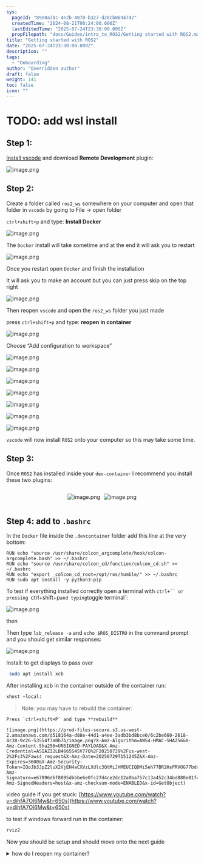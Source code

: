 ```yaml
---
sys:
  pageId: "89e0a78c-4e2b-4070-b327-d28cb0694742"
  createdTime: "2024-08-21T00:24:00.000Z"
  lastEditedTime: "2025-07-24T23:30:00.000Z"
  propFilepath: "docs/Guides/intro_to_ROS2/Getting started with ROS2.md"
title: "Getting started with ROS2"
date: "2025-07-24T23:30:00.000Z"
description: ""
tags:
  - "Onboarding"
author: "Overridden author"
draft: false
weight: 141
toc: false
icon: ""
---
```


# TODO: add wsl install

## Step 1:

[Install vscode](https://code.visualstudio.com/download) and download **Remote Development** plugin:

![image.png](https://prod-files-secure.s3.us-west-2.amazonaws.com/d518164a-d88e-44d1-a4ee-3adb3bd8bce0/efb52993-1881-4a40-b95e-6f020334f022/image.png?X-Amz-Algorithm=AWS4-HMAC-SHA256&X-Amz-Content-Sha256=UNSIGNED-PAYLOAD&X-Amz-Credential=ASIAZI2LB4665U7CTTUY%2F20250729%2Fus-west-2%2Fs3%2Faws4_request&X-Amz-Date=20250729T151240Z&X-Amz-Expires=3600&X-Amz-Security-Token=IQoJb3JpZ2luX2VjEH4aCXVzLXdlc3QtMiJHMEUCIFfRnZMYDeUfJjr%2F9I5GktvHZBczuSY60%2BR85g5Iwn72AiEA9LURheL0GscbV%2FqsL6N9Rat70CrjqtXr02wcuSsyrrgqiAQIp%2F%2F%2F%2F%2F%2F%2F%2F%2F%2F%2FARAAGgw2Mzc0MjMxODM4MDUiDCmiE5UJ8Sv9H6xwICrcAx9X8Wf5HxEglOtoEERn8v%2FkNizBphKBXT6Ysm8NXWDRrwJnJGxQxbm6zJZBniJ3EY1vj8sK2eJqU8m8jTjTkUAwzctIhTXYuHDbU73T2gRMCnanAURCpvOLFOO5sqHJlEWmI9If1PNHsPV7or1xeNdpWnMl%2FBb%2FoxVJPuKpnxoR5KmgInnzxjhXNhnJCFCOyAWkULA0xacD0L69aGuvFT2NtZ9IxcTmWcjnKvBeBqhTlNEl0Wvu2vsewNGT7l3CRJ3CdsqpMTbkNzSNINsU7w5LgWvkeEdET6tsLW6Z0GvMIYNxTsTu1j%2F5koRwVVVf1GVj9ICH%2FSRQO6RtlEGfTDpoaku0Ar24Qe6dxBzmyIjb3YYkCNIIqfstfjq5LvsL1c7biszHt9xVJXhJrL6IV4rfZj7Blk0kZJtJM1dquRROFZERZ0bT1n5kfnngE7d7RkhnPfH1%2FFhesQU3qRqC8nMvLfpMFxo3%2B%2F4fisl7JVnwzxSgRnbZI3A2cp6Ihx4Au5uYhpHHmGJpOW4%2Fp90RIDf3twGmuiy%2FSdKHAUUazpCHdDK4Ra%2BuBCijfsFe49G9Y1gzRuAf0n16Abi6FCyBRsgGJenxjVinKr54ERjXtDXX1GxDBomBug9b%2BnWBMN2Yo8QGOqUB%2F6PngO0TPeKzhjmNCFrINxlYdqS%2FEJSVO1eSiOXFgtcla8PpuQwAo3WRDAkbJS62QWJ6Gv%2FMqSEQ9czCLTq1MVLs53E0cAn%2Fw7T7%2BEFx%2F8IYAsdRzYK5WOpBOnMCnNR1uuZykcvaYRT5pyliB9LZC1Np4BvVB5s8i9uSrkk6Jrk8DTgeiOdJfzSmioUEw58%2F7bpXrnDpRATP%2BWbhP1DfLgG8cDyt&X-Amz-Signature=8e35b0350639c8b47015eeb49f73acd6216d820b841024516c0d172d38e07509&X-Amz-SignedHeaders=host&x-amz-checksum-mode=ENABLED&x-id=GetObject)

## Step 2:

Create a folder called `ros2_ws` somewhere on your computer and open that folder in `vscode` by going to File → open folder 

`ctrl+shift+p` and type: **Install Docker**

![image.png](https://prod-files-secure.s3.us-west-2.amazonaws.com/d518164a-d88e-44d1-a4ee-3adb3bd8bce0/2269dc0e-1cd5-47ff-bceb-c04ad9b2eab0/image.png?X-Amz-Algorithm=AWS4-HMAC-SHA256&X-Amz-Content-Sha256=UNSIGNED-PAYLOAD&X-Amz-Credential=ASIAZI2LB4665U7CTTUY%2F20250729%2Fus-west-2%2Fs3%2Faws4_request&X-Amz-Date=20250729T151240Z&X-Amz-Expires=3600&X-Amz-Security-Token=IQoJb3JpZ2luX2VjEH4aCXVzLXdlc3QtMiJHMEUCIFfRnZMYDeUfJjr%2F9I5GktvHZBczuSY60%2BR85g5Iwn72AiEA9LURheL0GscbV%2FqsL6N9Rat70CrjqtXr02wcuSsyrrgqiAQIp%2F%2F%2F%2F%2F%2F%2F%2F%2F%2F%2FARAAGgw2Mzc0MjMxODM4MDUiDCmiE5UJ8Sv9H6xwICrcAx9X8Wf5HxEglOtoEERn8v%2FkNizBphKBXT6Ysm8NXWDRrwJnJGxQxbm6zJZBniJ3EY1vj8sK2eJqU8m8jTjTkUAwzctIhTXYuHDbU73T2gRMCnanAURCpvOLFOO5sqHJlEWmI9If1PNHsPV7or1xeNdpWnMl%2FBb%2FoxVJPuKpnxoR5KmgInnzxjhXNhnJCFCOyAWkULA0xacD0L69aGuvFT2NtZ9IxcTmWcjnKvBeBqhTlNEl0Wvu2vsewNGT7l3CRJ3CdsqpMTbkNzSNINsU7w5LgWvkeEdET6tsLW6Z0GvMIYNxTsTu1j%2F5koRwVVVf1GVj9ICH%2FSRQO6RtlEGfTDpoaku0Ar24Qe6dxBzmyIjb3YYkCNIIqfstfjq5LvsL1c7biszHt9xVJXhJrL6IV4rfZj7Blk0kZJtJM1dquRROFZERZ0bT1n5kfnngE7d7RkhnPfH1%2FFhesQU3qRqC8nMvLfpMFxo3%2B%2F4fisl7JVnwzxSgRnbZI3A2cp6Ihx4Au5uYhpHHmGJpOW4%2Fp90RIDf3twGmuiy%2FSdKHAUUazpCHdDK4Ra%2BuBCijfsFe49G9Y1gzRuAf0n16Abi6FCyBRsgGJenxjVinKr54ERjXtDXX1GxDBomBug9b%2BnWBMN2Yo8QGOqUB%2F6PngO0TPeKzhjmNCFrINxlYdqS%2FEJSVO1eSiOXFgtcla8PpuQwAo3WRDAkbJS62QWJ6Gv%2FMqSEQ9czCLTq1MVLs53E0cAn%2Fw7T7%2BEFx%2F8IYAsdRzYK5WOpBOnMCnNR1uuZykcvaYRT5pyliB9LZC1Np4BvVB5s8i9uSrkk6Jrk8DTgeiOdJfzSmioUEw58%2F7bpXrnDpRATP%2BWbhP1DfLgG8cDyt&X-Amz-Signature=0d511e12193dd1a1fd5092fb1221e15a5292d1208b5005c65879535c200ee2fd&X-Amz-SignedHeaders=host&x-amz-checksum-mode=ENABLED&x-id=GetObject)

The `Docker` install will take sometime and at the end it will ask you to restart

![image.png](https://prod-files-secure.s3.us-west-2.amazonaws.com/d518164a-d88e-44d1-a4ee-3adb3bd8bce0/ed233f78-be33-4b1f-b89c-9c346c0e961e/image.png?X-Amz-Algorithm=AWS4-HMAC-SHA256&X-Amz-Content-Sha256=UNSIGNED-PAYLOAD&X-Amz-Credential=ASIAZI2LB4665U7CTTUY%2F20250729%2Fus-west-2%2Fs3%2Faws4_request&X-Amz-Date=20250729T151240Z&X-Amz-Expires=3600&X-Amz-Security-Token=IQoJb3JpZ2luX2VjEH4aCXVzLXdlc3QtMiJHMEUCIFfRnZMYDeUfJjr%2F9I5GktvHZBczuSY60%2BR85g5Iwn72AiEA9LURheL0GscbV%2FqsL6N9Rat70CrjqtXr02wcuSsyrrgqiAQIp%2F%2F%2F%2F%2F%2F%2F%2F%2F%2F%2FARAAGgw2Mzc0MjMxODM4MDUiDCmiE5UJ8Sv9H6xwICrcAx9X8Wf5HxEglOtoEERn8v%2FkNizBphKBXT6Ysm8NXWDRrwJnJGxQxbm6zJZBniJ3EY1vj8sK2eJqU8m8jTjTkUAwzctIhTXYuHDbU73T2gRMCnanAURCpvOLFOO5sqHJlEWmI9If1PNHsPV7or1xeNdpWnMl%2FBb%2FoxVJPuKpnxoR5KmgInnzxjhXNhnJCFCOyAWkULA0xacD0L69aGuvFT2NtZ9IxcTmWcjnKvBeBqhTlNEl0Wvu2vsewNGT7l3CRJ3CdsqpMTbkNzSNINsU7w5LgWvkeEdET6tsLW6Z0GvMIYNxTsTu1j%2F5koRwVVVf1GVj9ICH%2FSRQO6RtlEGfTDpoaku0Ar24Qe6dxBzmyIjb3YYkCNIIqfstfjq5LvsL1c7biszHt9xVJXhJrL6IV4rfZj7Blk0kZJtJM1dquRROFZERZ0bT1n5kfnngE7d7RkhnPfH1%2FFhesQU3qRqC8nMvLfpMFxo3%2B%2F4fisl7JVnwzxSgRnbZI3A2cp6Ihx4Au5uYhpHHmGJpOW4%2Fp90RIDf3twGmuiy%2FSdKHAUUazpCHdDK4Ra%2BuBCijfsFe49G9Y1gzRuAf0n16Abi6FCyBRsgGJenxjVinKr54ERjXtDXX1GxDBomBug9b%2BnWBMN2Yo8QGOqUB%2F6PngO0TPeKzhjmNCFrINxlYdqS%2FEJSVO1eSiOXFgtcla8PpuQwAo3WRDAkbJS62QWJ6Gv%2FMqSEQ9czCLTq1MVLs53E0cAn%2Fw7T7%2BEFx%2F8IYAsdRzYK5WOpBOnMCnNR1uuZykcvaYRT5pyliB9LZC1Np4BvVB5s8i9uSrkk6Jrk8DTgeiOdJfzSmioUEw58%2F7bpXrnDpRATP%2BWbhP1DfLgG8cDyt&X-Amz-Signature=ae6ca0221acd2eb0fdda281e661f7279a155c481db37510900203bfd159cc18c&X-Amz-SignedHeaders=host&x-amz-checksum-mode=ENABLED&x-id=GetObject)

Once you restart open `Docker` and finish the installation

It will ask you to make an account but you can just press skip on the top right

![image.png](https://prod-files-secure.s3.us-west-2.amazonaws.com/d518164a-d88e-44d1-a4ee-3adb3bd8bce0/21010ad9-1659-4fd9-9f59-9932a09b2a3d/image.png?X-Amz-Algorithm=AWS4-HMAC-SHA256&X-Amz-Content-Sha256=UNSIGNED-PAYLOAD&X-Amz-Credential=ASIAZI2LB4665U7CTTUY%2F20250729%2Fus-west-2%2Fs3%2Faws4_request&X-Amz-Date=20250729T151240Z&X-Amz-Expires=3600&X-Amz-Security-Token=IQoJb3JpZ2luX2VjEH4aCXVzLXdlc3QtMiJHMEUCIFfRnZMYDeUfJjr%2F9I5GktvHZBczuSY60%2BR85g5Iwn72AiEA9LURheL0GscbV%2FqsL6N9Rat70CrjqtXr02wcuSsyrrgqiAQIp%2F%2F%2F%2F%2F%2F%2F%2F%2F%2F%2FARAAGgw2Mzc0MjMxODM4MDUiDCmiE5UJ8Sv9H6xwICrcAx9X8Wf5HxEglOtoEERn8v%2FkNizBphKBXT6Ysm8NXWDRrwJnJGxQxbm6zJZBniJ3EY1vj8sK2eJqU8m8jTjTkUAwzctIhTXYuHDbU73T2gRMCnanAURCpvOLFOO5sqHJlEWmI9If1PNHsPV7or1xeNdpWnMl%2FBb%2FoxVJPuKpnxoR5KmgInnzxjhXNhnJCFCOyAWkULA0xacD0L69aGuvFT2NtZ9IxcTmWcjnKvBeBqhTlNEl0Wvu2vsewNGT7l3CRJ3CdsqpMTbkNzSNINsU7w5LgWvkeEdET6tsLW6Z0GvMIYNxTsTu1j%2F5koRwVVVf1GVj9ICH%2FSRQO6RtlEGfTDpoaku0Ar24Qe6dxBzmyIjb3YYkCNIIqfstfjq5LvsL1c7biszHt9xVJXhJrL6IV4rfZj7Blk0kZJtJM1dquRROFZERZ0bT1n5kfnngE7d7RkhnPfH1%2FFhesQU3qRqC8nMvLfpMFxo3%2B%2F4fisl7JVnwzxSgRnbZI3A2cp6Ihx4Au5uYhpHHmGJpOW4%2Fp90RIDf3twGmuiy%2FSdKHAUUazpCHdDK4Ra%2BuBCijfsFe49G9Y1gzRuAf0n16Abi6FCyBRsgGJenxjVinKr54ERjXtDXX1GxDBomBug9b%2BnWBMN2Yo8QGOqUB%2F6PngO0TPeKzhjmNCFrINxlYdqS%2FEJSVO1eSiOXFgtcla8PpuQwAo3WRDAkbJS62QWJ6Gv%2FMqSEQ9czCLTq1MVLs53E0cAn%2Fw7T7%2BEFx%2F8IYAsdRzYK5WOpBOnMCnNR1uuZykcvaYRT5pyliB9LZC1Np4BvVB5s8i9uSrkk6Jrk8DTgeiOdJfzSmioUEw58%2F7bpXrnDpRATP%2BWbhP1DfLgG8cDyt&X-Amz-Signature=1d04982e66bfacef30662128f3e983ca8f350fa4811e5beae136e61976c845c6&X-Amz-SignedHeaders=host&x-amz-checksum-mode=ENABLED&x-id=GetObject)

Then reopen `vscode` and open the `ros2_ws` folder you just made

press `ctrl+shift+p` and type: **reopen in container**

![image.png](https://prod-files-secure.s3.us-west-2.amazonaws.com/d518164a-d88e-44d1-a4ee-3adb3bd8bce0/4e93b8c2-41ad-488c-8095-c74205196118/image.png?X-Amz-Algorithm=AWS4-HMAC-SHA256&X-Amz-Content-Sha256=UNSIGNED-PAYLOAD&X-Amz-Credential=ASIAZI2LB4665U7CTTUY%2F20250729%2Fus-west-2%2Fs3%2Faws4_request&X-Amz-Date=20250729T151240Z&X-Amz-Expires=3600&X-Amz-Security-Token=IQoJb3JpZ2luX2VjEH4aCXVzLXdlc3QtMiJHMEUCIFfRnZMYDeUfJjr%2F9I5GktvHZBczuSY60%2BR85g5Iwn72AiEA9LURheL0GscbV%2FqsL6N9Rat70CrjqtXr02wcuSsyrrgqiAQIp%2F%2F%2F%2F%2F%2F%2F%2F%2F%2F%2FARAAGgw2Mzc0MjMxODM4MDUiDCmiE5UJ8Sv9H6xwICrcAx9X8Wf5HxEglOtoEERn8v%2FkNizBphKBXT6Ysm8NXWDRrwJnJGxQxbm6zJZBniJ3EY1vj8sK2eJqU8m8jTjTkUAwzctIhTXYuHDbU73T2gRMCnanAURCpvOLFOO5sqHJlEWmI9If1PNHsPV7or1xeNdpWnMl%2FBb%2FoxVJPuKpnxoR5KmgInnzxjhXNhnJCFCOyAWkULA0xacD0L69aGuvFT2NtZ9IxcTmWcjnKvBeBqhTlNEl0Wvu2vsewNGT7l3CRJ3CdsqpMTbkNzSNINsU7w5LgWvkeEdET6tsLW6Z0GvMIYNxTsTu1j%2F5koRwVVVf1GVj9ICH%2FSRQO6RtlEGfTDpoaku0Ar24Qe6dxBzmyIjb3YYkCNIIqfstfjq5LvsL1c7biszHt9xVJXhJrL6IV4rfZj7Blk0kZJtJM1dquRROFZERZ0bT1n5kfnngE7d7RkhnPfH1%2FFhesQU3qRqC8nMvLfpMFxo3%2B%2F4fisl7JVnwzxSgRnbZI3A2cp6Ihx4Au5uYhpHHmGJpOW4%2Fp90RIDf3twGmuiy%2FSdKHAUUazpCHdDK4Ra%2BuBCijfsFe49G9Y1gzRuAf0n16Abi6FCyBRsgGJenxjVinKr54ERjXtDXX1GxDBomBug9b%2BnWBMN2Yo8QGOqUB%2F6PngO0TPeKzhjmNCFrINxlYdqS%2FEJSVO1eSiOXFgtcla8PpuQwAo3WRDAkbJS62QWJ6Gv%2FMqSEQ9czCLTq1MVLs53E0cAn%2Fw7T7%2BEFx%2F8IYAsdRzYK5WOpBOnMCnNR1uuZykcvaYRT5pyliB9LZC1Np4BvVB5s8i9uSrkk6Jrk8DTgeiOdJfzSmioUEw58%2F7bpXrnDpRATP%2BWbhP1DfLgG8cDyt&X-Amz-Signature=3510f36ca8384ae14cc07df81b5c1e5e1db40b04cb45dc9389a64704edad2721&X-Amz-SignedHeaders=host&x-amz-checksum-mode=ENABLED&x-id=GetObject)

Choose “Add configuration to workspace”

![image.png](https://prod-files-secure.s3.us-west-2.amazonaws.com/d518164a-d88e-44d1-a4ee-3adb3bd8bce0/9560b282-5060-4989-ba37-97e7b2c22476/image.png?X-Amz-Algorithm=AWS4-HMAC-SHA256&X-Amz-Content-Sha256=UNSIGNED-PAYLOAD&X-Amz-Credential=ASIAZI2LB4665U7CTTUY%2F20250729%2Fus-west-2%2Fs3%2Faws4_request&X-Amz-Date=20250729T151240Z&X-Amz-Expires=3600&X-Amz-Security-Token=IQoJb3JpZ2luX2VjEH4aCXVzLXdlc3QtMiJHMEUCIFfRnZMYDeUfJjr%2F9I5GktvHZBczuSY60%2BR85g5Iwn72AiEA9LURheL0GscbV%2FqsL6N9Rat70CrjqtXr02wcuSsyrrgqiAQIp%2F%2F%2F%2F%2F%2F%2F%2F%2F%2F%2FARAAGgw2Mzc0MjMxODM4MDUiDCmiE5UJ8Sv9H6xwICrcAx9X8Wf5HxEglOtoEERn8v%2FkNizBphKBXT6Ysm8NXWDRrwJnJGxQxbm6zJZBniJ3EY1vj8sK2eJqU8m8jTjTkUAwzctIhTXYuHDbU73T2gRMCnanAURCpvOLFOO5sqHJlEWmI9If1PNHsPV7or1xeNdpWnMl%2FBb%2FoxVJPuKpnxoR5KmgInnzxjhXNhnJCFCOyAWkULA0xacD0L69aGuvFT2NtZ9IxcTmWcjnKvBeBqhTlNEl0Wvu2vsewNGT7l3CRJ3CdsqpMTbkNzSNINsU7w5LgWvkeEdET6tsLW6Z0GvMIYNxTsTu1j%2F5koRwVVVf1GVj9ICH%2FSRQO6RtlEGfTDpoaku0Ar24Qe6dxBzmyIjb3YYkCNIIqfstfjq5LvsL1c7biszHt9xVJXhJrL6IV4rfZj7Blk0kZJtJM1dquRROFZERZ0bT1n5kfnngE7d7RkhnPfH1%2FFhesQU3qRqC8nMvLfpMFxo3%2B%2F4fisl7JVnwzxSgRnbZI3A2cp6Ihx4Au5uYhpHHmGJpOW4%2Fp90RIDf3twGmuiy%2FSdKHAUUazpCHdDK4Ra%2BuBCijfsFe49G9Y1gzRuAf0n16Abi6FCyBRsgGJenxjVinKr54ERjXtDXX1GxDBomBug9b%2BnWBMN2Yo8QGOqUB%2F6PngO0TPeKzhjmNCFrINxlYdqS%2FEJSVO1eSiOXFgtcla8PpuQwAo3WRDAkbJS62QWJ6Gv%2FMqSEQ9czCLTq1MVLs53E0cAn%2Fw7T7%2BEFx%2F8IYAsdRzYK5WOpBOnMCnNR1uuZykcvaYRT5pyliB9LZC1Np4BvVB5s8i9uSrkk6Jrk8DTgeiOdJfzSmioUEw58%2F7bpXrnDpRATP%2BWbhP1DfLgG8cDyt&X-Amz-Signature=0b6cccdc61b4e757aeb15d4af4bc3d2b0e5876a21c39bf085277e728b279f6dc&X-Amz-SignedHeaders=host&x-amz-checksum-mode=ENABLED&x-id=GetObject)

![image.png](https://prod-files-secure.s3.us-west-2.amazonaws.com/d518164a-d88e-44d1-a4ee-3adb3bd8bce0/2ee63f81-886b-48e8-a553-dc6e5eac99e4/image.png?X-Amz-Algorithm=AWS4-HMAC-SHA256&X-Amz-Content-Sha256=UNSIGNED-PAYLOAD&X-Amz-Credential=ASIAZI2LB4665U7CTTUY%2F20250729%2Fus-west-2%2Fs3%2Faws4_request&X-Amz-Date=20250729T151240Z&X-Amz-Expires=3600&X-Amz-Security-Token=IQoJb3JpZ2luX2VjEH4aCXVzLXdlc3QtMiJHMEUCIFfRnZMYDeUfJjr%2F9I5GktvHZBczuSY60%2BR85g5Iwn72AiEA9LURheL0GscbV%2FqsL6N9Rat70CrjqtXr02wcuSsyrrgqiAQIp%2F%2F%2F%2F%2F%2F%2F%2F%2F%2F%2FARAAGgw2Mzc0MjMxODM4MDUiDCmiE5UJ8Sv9H6xwICrcAx9X8Wf5HxEglOtoEERn8v%2FkNizBphKBXT6Ysm8NXWDRrwJnJGxQxbm6zJZBniJ3EY1vj8sK2eJqU8m8jTjTkUAwzctIhTXYuHDbU73T2gRMCnanAURCpvOLFOO5sqHJlEWmI9If1PNHsPV7or1xeNdpWnMl%2FBb%2FoxVJPuKpnxoR5KmgInnzxjhXNhnJCFCOyAWkULA0xacD0L69aGuvFT2NtZ9IxcTmWcjnKvBeBqhTlNEl0Wvu2vsewNGT7l3CRJ3CdsqpMTbkNzSNINsU7w5LgWvkeEdET6tsLW6Z0GvMIYNxTsTu1j%2F5koRwVVVf1GVj9ICH%2FSRQO6RtlEGfTDpoaku0Ar24Qe6dxBzmyIjb3YYkCNIIqfstfjq5LvsL1c7biszHt9xVJXhJrL6IV4rfZj7Blk0kZJtJM1dquRROFZERZ0bT1n5kfnngE7d7RkhnPfH1%2FFhesQU3qRqC8nMvLfpMFxo3%2B%2F4fisl7JVnwzxSgRnbZI3A2cp6Ihx4Au5uYhpHHmGJpOW4%2Fp90RIDf3twGmuiy%2FSdKHAUUazpCHdDK4Ra%2BuBCijfsFe49G9Y1gzRuAf0n16Abi6FCyBRsgGJenxjVinKr54ERjXtDXX1GxDBomBug9b%2BnWBMN2Yo8QGOqUB%2F6PngO0TPeKzhjmNCFrINxlYdqS%2FEJSVO1eSiOXFgtcla8PpuQwAo3WRDAkbJS62QWJ6Gv%2FMqSEQ9czCLTq1MVLs53E0cAn%2Fw7T7%2BEFx%2F8IYAsdRzYK5WOpBOnMCnNR1uuZykcvaYRT5pyliB9LZC1Np4BvVB5s8i9uSrkk6Jrk8DTgeiOdJfzSmioUEw58%2F7bpXrnDpRATP%2BWbhP1DfLgG8cDyt&X-Amz-Signature=e3025625334cc4b34ccaf5742cf383e4a31120886674571d282a603010c2e449&X-Amz-SignedHeaders=host&x-amz-checksum-mode=ENABLED&x-id=GetObject)

![image.png](https://prod-files-secure.s3.us-west-2.amazonaws.com/d518164a-d88e-44d1-a4ee-3adb3bd8bce0/e0fd626c-c8b6-4b2c-95d1-fa4c26514504/image.png?X-Amz-Algorithm=AWS4-HMAC-SHA256&X-Amz-Content-Sha256=UNSIGNED-PAYLOAD&X-Amz-Credential=ASIAZI2LB4665U7CTTUY%2F20250729%2Fus-west-2%2Fs3%2Faws4_request&X-Amz-Date=20250729T151240Z&X-Amz-Expires=3600&X-Amz-Security-Token=IQoJb3JpZ2luX2VjEH4aCXVzLXdlc3QtMiJHMEUCIFfRnZMYDeUfJjr%2F9I5GktvHZBczuSY60%2BR85g5Iwn72AiEA9LURheL0GscbV%2FqsL6N9Rat70CrjqtXr02wcuSsyrrgqiAQIp%2F%2F%2F%2F%2F%2F%2F%2F%2F%2F%2FARAAGgw2Mzc0MjMxODM4MDUiDCmiE5UJ8Sv9H6xwICrcAx9X8Wf5HxEglOtoEERn8v%2FkNizBphKBXT6Ysm8NXWDRrwJnJGxQxbm6zJZBniJ3EY1vj8sK2eJqU8m8jTjTkUAwzctIhTXYuHDbU73T2gRMCnanAURCpvOLFOO5sqHJlEWmI9If1PNHsPV7or1xeNdpWnMl%2FBb%2FoxVJPuKpnxoR5KmgInnzxjhXNhnJCFCOyAWkULA0xacD0L69aGuvFT2NtZ9IxcTmWcjnKvBeBqhTlNEl0Wvu2vsewNGT7l3CRJ3CdsqpMTbkNzSNINsU7w5LgWvkeEdET6tsLW6Z0GvMIYNxTsTu1j%2F5koRwVVVf1GVj9ICH%2FSRQO6RtlEGfTDpoaku0Ar24Qe6dxBzmyIjb3YYkCNIIqfstfjq5LvsL1c7biszHt9xVJXhJrL6IV4rfZj7Blk0kZJtJM1dquRROFZERZ0bT1n5kfnngE7d7RkhnPfH1%2FFhesQU3qRqC8nMvLfpMFxo3%2B%2F4fisl7JVnwzxSgRnbZI3A2cp6Ihx4Au5uYhpHHmGJpOW4%2Fp90RIDf3twGmuiy%2FSdKHAUUazpCHdDK4Ra%2BuBCijfsFe49G9Y1gzRuAf0n16Abi6FCyBRsgGJenxjVinKr54ERjXtDXX1GxDBomBug9b%2BnWBMN2Yo8QGOqUB%2F6PngO0TPeKzhjmNCFrINxlYdqS%2FEJSVO1eSiOXFgtcla8PpuQwAo3WRDAkbJS62QWJ6Gv%2FMqSEQ9czCLTq1MVLs53E0cAn%2Fw7T7%2BEFx%2F8IYAsdRzYK5WOpBOnMCnNR1uuZykcvaYRT5pyliB9LZC1Np4BvVB5s8i9uSrkk6Jrk8DTgeiOdJfzSmioUEw58%2F7bpXrnDpRATP%2BWbhP1DfLgG8cDyt&X-Amz-Signature=35e28ca424b2df03e5e52c94749f68798b05180d5f8c7bff02d3d29bbcb84aa2&X-Amz-SignedHeaders=host&x-amz-checksum-mode=ENABLED&x-id=GetObject)

![image.png](https://prod-files-secure.s3.us-west-2.amazonaws.com/d518164a-d88e-44d1-a4ee-3adb3bd8bce0/a2e13f50-d2ab-4719-a4c2-7ced634bfc9d/image.png?X-Amz-Algorithm=AWS4-HMAC-SHA256&X-Amz-Content-Sha256=UNSIGNED-PAYLOAD&X-Amz-Credential=ASIAZI2LB4665U7CTTUY%2F20250729%2Fus-west-2%2Fs3%2Faws4_request&X-Amz-Date=20250729T151240Z&X-Amz-Expires=3600&X-Amz-Security-Token=IQoJb3JpZ2luX2VjEH4aCXVzLXdlc3QtMiJHMEUCIFfRnZMYDeUfJjr%2F9I5GktvHZBczuSY60%2BR85g5Iwn72AiEA9LURheL0GscbV%2FqsL6N9Rat70CrjqtXr02wcuSsyrrgqiAQIp%2F%2F%2F%2F%2F%2F%2F%2F%2F%2F%2FARAAGgw2Mzc0MjMxODM4MDUiDCmiE5UJ8Sv9H6xwICrcAx9X8Wf5HxEglOtoEERn8v%2FkNizBphKBXT6Ysm8NXWDRrwJnJGxQxbm6zJZBniJ3EY1vj8sK2eJqU8m8jTjTkUAwzctIhTXYuHDbU73T2gRMCnanAURCpvOLFOO5sqHJlEWmI9If1PNHsPV7or1xeNdpWnMl%2FBb%2FoxVJPuKpnxoR5KmgInnzxjhXNhnJCFCOyAWkULA0xacD0L69aGuvFT2NtZ9IxcTmWcjnKvBeBqhTlNEl0Wvu2vsewNGT7l3CRJ3CdsqpMTbkNzSNINsU7w5LgWvkeEdET6tsLW6Z0GvMIYNxTsTu1j%2F5koRwVVVf1GVj9ICH%2FSRQO6RtlEGfTDpoaku0Ar24Qe6dxBzmyIjb3YYkCNIIqfstfjq5LvsL1c7biszHt9xVJXhJrL6IV4rfZj7Blk0kZJtJM1dquRROFZERZ0bT1n5kfnngE7d7RkhnPfH1%2FFhesQU3qRqC8nMvLfpMFxo3%2B%2F4fisl7JVnwzxSgRnbZI3A2cp6Ihx4Au5uYhpHHmGJpOW4%2Fp90RIDf3twGmuiy%2FSdKHAUUazpCHdDK4Ra%2BuBCijfsFe49G9Y1gzRuAf0n16Abi6FCyBRsgGJenxjVinKr54ERjXtDXX1GxDBomBug9b%2BnWBMN2Yo8QGOqUB%2F6PngO0TPeKzhjmNCFrINxlYdqS%2FEJSVO1eSiOXFgtcla8PpuQwAo3WRDAkbJS62QWJ6Gv%2FMqSEQ9czCLTq1MVLs53E0cAn%2Fw7T7%2BEFx%2F8IYAsdRzYK5WOpBOnMCnNR1uuZykcvaYRT5pyliB9LZC1Np4BvVB5s8i9uSrkk6Jrk8DTgeiOdJfzSmioUEw58%2F7bpXrnDpRATP%2BWbhP1DfLgG8cDyt&X-Amz-Signature=03f20a8833fec2304f9ee97c3bf0368dcebc400baf8397f2189fc3b59daad32f&X-Amz-SignedHeaders=host&x-amz-checksum-mode=ENABLED&x-id=GetObject)

![image.png](https://prod-files-secure.s3.us-west-2.amazonaws.com/d518164a-d88e-44d1-a4ee-3adb3bd8bce0/6cc478ad-aaba-4bf7-9fcc-403277ab896c/image.png?X-Amz-Algorithm=AWS4-HMAC-SHA256&X-Amz-Content-Sha256=UNSIGNED-PAYLOAD&X-Amz-Credential=ASIAZI2LB4665U7CTTUY%2F20250729%2Fus-west-2%2Fs3%2Faws4_request&X-Amz-Date=20250729T151240Z&X-Amz-Expires=3600&X-Amz-Security-Token=IQoJb3JpZ2luX2VjEH4aCXVzLXdlc3QtMiJHMEUCIFfRnZMYDeUfJjr%2F9I5GktvHZBczuSY60%2BR85g5Iwn72AiEA9LURheL0GscbV%2FqsL6N9Rat70CrjqtXr02wcuSsyrrgqiAQIp%2F%2F%2F%2F%2F%2F%2F%2F%2F%2F%2FARAAGgw2Mzc0MjMxODM4MDUiDCmiE5UJ8Sv9H6xwICrcAx9X8Wf5HxEglOtoEERn8v%2FkNizBphKBXT6Ysm8NXWDRrwJnJGxQxbm6zJZBniJ3EY1vj8sK2eJqU8m8jTjTkUAwzctIhTXYuHDbU73T2gRMCnanAURCpvOLFOO5sqHJlEWmI9If1PNHsPV7or1xeNdpWnMl%2FBb%2FoxVJPuKpnxoR5KmgInnzxjhXNhnJCFCOyAWkULA0xacD0L69aGuvFT2NtZ9IxcTmWcjnKvBeBqhTlNEl0Wvu2vsewNGT7l3CRJ3CdsqpMTbkNzSNINsU7w5LgWvkeEdET6tsLW6Z0GvMIYNxTsTu1j%2F5koRwVVVf1GVj9ICH%2FSRQO6RtlEGfTDpoaku0Ar24Qe6dxBzmyIjb3YYkCNIIqfstfjq5LvsL1c7biszHt9xVJXhJrL6IV4rfZj7Blk0kZJtJM1dquRROFZERZ0bT1n5kfnngE7d7RkhnPfH1%2FFhesQU3qRqC8nMvLfpMFxo3%2B%2F4fisl7JVnwzxSgRnbZI3A2cp6Ihx4Au5uYhpHHmGJpOW4%2Fp90RIDf3twGmuiy%2FSdKHAUUazpCHdDK4Ra%2BuBCijfsFe49G9Y1gzRuAf0n16Abi6FCyBRsgGJenxjVinKr54ERjXtDXX1GxDBomBug9b%2BnWBMN2Yo8QGOqUB%2F6PngO0TPeKzhjmNCFrINxlYdqS%2FEJSVO1eSiOXFgtcla8PpuQwAo3WRDAkbJS62QWJ6Gv%2FMqSEQ9czCLTq1MVLs53E0cAn%2Fw7T7%2BEFx%2F8IYAsdRzYK5WOpBOnMCnNR1uuZykcvaYRT5pyliB9LZC1Np4BvVB5s8i9uSrkk6Jrk8DTgeiOdJfzSmioUEw58%2F7bpXrnDpRATP%2BWbhP1DfLgG8cDyt&X-Amz-Signature=9d70d56cacedcbedf5c851d4dd40ca65ae3227446d137c9b81f3d7216fc9efe8&X-Amz-SignedHeaders=host&x-amz-checksum-mode=ENABLED&x-id=GetObject)

![image.png](https://prod-files-secure.s3.us-west-2.amazonaws.com/d518164a-d88e-44d1-a4ee-3adb3bd8bce0/53255b28-f75e-430f-b9e3-c0ac8577e42b/image.png?X-Amz-Algorithm=AWS4-HMAC-SHA256&X-Amz-Content-Sha256=UNSIGNED-PAYLOAD&X-Amz-Credential=ASIAZI2LB4665U7CTTUY%2F20250729%2Fus-west-2%2Fs3%2Faws4_request&X-Amz-Date=20250729T151240Z&X-Amz-Expires=3600&X-Amz-Security-Token=IQoJb3JpZ2luX2VjEH4aCXVzLXdlc3QtMiJHMEUCIFfRnZMYDeUfJjr%2F9I5GktvHZBczuSY60%2BR85g5Iwn72AiEA9LURheL0GscbV%2FqsL6N9Rat70CrjqtXr02wcuSsyrrgqiAQIp%2F%2F%2F%2F%2F%2F%2F%2F%2F%2F%2FARAAGgw2Mzc0MjMxODM4MDUiDCmiE5UJ8Sv9H6xwICrcAx9X8Wf5HxEglOtoEERn8v%2FkNizBphKBXT6Ysm8NXWDRrwJnJGxQxbm6zJZBniJ3EY1vj8sK2eJqU8m8jTjTkUAwzctIhTXYuHDbU73T2gRMCnanAURCpvOLFOO5sqHJlEWmI9If1PNHsPV7or1xeNdpWnMl%2FBb%2FoxVJPuKpnxoR5KmgInnzxjhXNhnJCFCOyAWkULA0xacD0L69aGuvFT2NtZ9IxcTmWcjnKvBeBqhTlNEl0Wvu2vsewNGT7l3CRJ3CdsqpMTbkNzSNINsU7w5LgWvkeEdET6tsLW6Z0GvMIYNxTsTu1j%2F5koRwVVVf1GVj9ICH%2FSRQO6RtlEGfTDpoaku0Ar24Qe6dxBzmyIjb3YYkCNIIqfstfjq5LvsL1c7biszHt9xVJXhJrL6IV4rfZj7Blk0kZJtJM1dquRROFZERZ0bT1n5kfnngE7d7RkhnPfH1%2FFhesQU3qRqC8nMvLfpMFxo3%2B%2F4fisl7JVnwzxSgRnbZI3A2cp6Ihx4Au5uYhpHHmGJpOW4%2Fp90RIDf3twGmuiy%2FSdKHAUUazpCHdDK4Ra%2BuBCijfsFe49G9Y1gzRuAf0n16Abi6FCyBRsgGJenxjVinKr54ERjXtDXX1GxDBomBug9b%2BnWBMN2Yo8QGOqUB%2F6PngO0TPeKzhjmNCFrINxlYdqS%2FEJSVO1eSiOXFgtcla8PpuQwAo3WRDAkbJS62QWJ6Gv%2FMqSEQ9czCLTq1MVLs53E0cAn%2Fw7T7%2BEFx%2F8IYAsdRzYK5WOpBOnMCnNR1uuZykcvaYRT5pyliB9LZC1Np4BvVB5s8i9uSrkk6Jrk8DTgeiOdJfzSmioUEw58%2F7bpXrnDpRATP%2BWbhP1DfLgG8cDyt&X-Amz-Signature=8b44b0c9b7387c1aee1692a72938038dfca8314668bfdf81b2e2673fead057a5&X-Amz-SignedHeaders=host&x-amz-checksum-mode=ENABLED&x-id=GetObject)

![image.png](https://prod-files-secure.s3.us-west-2.amazonaws.com/d518164a-d88e-44d1-a4ee-3adb3bd8bce0/7c562767-5af9-4ffb-97d1-327bcdf4ee00/image.png?X-Amz-Algorithm=AWS4-HMAC-SHA256&X-Amz-Content-Sha256=UNSIGNED-PAYLOAD&X-Amz-Credential=ASIAZI2LB4665U7CTTUY%2F20250729%2Fus-west-2%2Fs3%2Faws4_request&X-Amz-Date=20250729T151240Z&X-Amz-Expires=3600&X-Amz-Security-Token=IQoJb3JpZ2luX2VjEH4aCXVzLXdlc3QtMiJHMEUCIFfRnZMYDeUfJjr%2F9I5GktvHZBczuSY60%2BR85g5Iwn72AiEA9LURheL0GscbV%2FqsL6N9Rat70CrjqtXr02wcuSsyrrgqiAQIp%2F%2F%2F%2F%2F%2F%2F%2F%2F%2F%2FARAAGgw2Mzc0MjMxODM4MDUiDCmiE5UJ8Sv9H6xwICrcAx9X8Wf5HxEglOtoEERn8v%2FkNizBphKBXT6Ysm8NXWDRrwJnJGxQxbm6zJZBniJ3EY1vj8sK2eJqU8m8jTjTkUAwzctIhTXYuHDbU73T2gRMCnanAURCpvOLFOO5sqHJlEWmI9If1PNHsPV7or1xeNdpWnMl%2FBb%2FoxVJPuKpnxoR5KmgInnzxjhXNhnJCFCOyAWkULA0xacD0L69aGuvFT2NtZ9IxcTmWcjnKvBeBqhTlNEl0Wvu2vsewNGT7l3CRJ3CdsqpMTbkNzSNINsU7w5LgWvkeEdET6tsLW6Z0GvMIYNxTsTu1j%2F5koRwVVVf1GVj9ICH%2FSRQO6RtlEGfTDpoaku0Ar24Qe6dxBzmyIjb3YYkCNIIqfstfjq5LvsL1c7biszHt9xVJXhJrL6IV4rfZj7Blk0kZJtJM1dquRROFZERZ0bT1n5kfnngE7d7RkhnPfH1%2FFhesQU3qRqC8nMvLfpMFxo3%2B%2F4fisl7JVnwzxSgRnbZI3A2cp6Ihx4Au5uYhpHHmGJpOW4%2Fp90RIDf3twGmuiy%2FSdKHAUUazpCHdDK4Ra%2BuBCijfsFe49G9Y1gzRuAf0n16Abi6FCyBRsgGJenxjVinKr54ERjXtDXX1GxDBomBug9b%2BnWBMN2Yo8QGOqUB%2F6PngO0TPeKzhjmNCFrINxlYdqS%2FEJSVO1eSiOXFgtcla8PpuQwAo3WRDAkbJS62QWJ6Gv%2FMqSEQ9czCLTq1MVLs53E0cAn%2Fw7T7%2BEFx%2F8IYAsdRzYK5WOpBOnMCnNR1uuZykcvaYRT5pyliB9LZC1Np4BvVB5s8i9uSrkk6Jrk8DTgeiOdJfzSmioUEw58%2F7bpXrnDpRATP%2BWbhP1DfLgG8cDyt&X-Amz-Signature=1396e0eb9687c25ed2e082d63baad25458e66a3006da59a414b68e32bf2bd767&X-Amz-SignedHeaders=host&x-amz-checksum-mode=ENABLED&x-id=GetObject)

`vscode` will now install `ROS2` onto your computer so this may take some time.

## Step 3:

Once `ROS2` has installed inside your `dev-container` I recommend you install these two plugins:

<div style="display: flex;flex-direction: row; column-gap:10px; max-width: 630px;justify-content: center;">
<div>

![image.png](https://prod-files-secure.s3.us-west-2.amazonaws.com/d518164a-d88e-44d1-a4ee-3adb3bd8bce0/3fc3d550-5a54-4ba1-ba6b-faa01cdb7369/image.png?X-Amz-Algorithm=AWS4-HMAC-SHA256&X-Amz-Content-Sha256=UNSIGNED-PAYLOAD&X-Amz-Credential=ASIAZI2LB4667ZAY5CEU%2F20250729%2Fus-west-2%2Fs3%2Faws4_request&X-Amz-Date=20250729T151244Z&X-Amz-Expires=3600&X-Amz-Security-Token=IQoJb3JpZ2luX2VjEH4aCXVzLXdlc3QtMiJGMEQCIGlG5bdbGkcpG8Tiz%2FDUt9%2BeVhH9zvDnyorE2GWzfbtVAiALv5cBJ1gq6yeIDTF5EQOmI6f%2FV2FZuh%2FSgi40PW5YeCqIBAim%2F%2F%2F%2F%2F%2F%2F%2F%2F%2F8BEAAaDDYzNzQyMzE4MzgwNSIMTNTOYBbG5GPfrg4gKtwDz97O5dhmQ5u4uIs%2B0FFUn6%2FrB%2BlgtHXLNhROXjvP3PAuPotYe3o5HQlGv%2BCdCqaSLewNNp%2Fr4jK5WWka8MaipLY%2ButfpnFmfeYPRTsr1KctDGA%2Fcu3uUiw2MMMIVLM%2B5pZFfohM1BnkeJk7E7dlg5m9%2FoO17vlo1Xfe8bc5oxageasDK4Wacut93gO51Oe7eLF%2BaYU7ru5OGoloQ02tjaBX95lC4wMZ%2BhEG3hFnZb6SzaUil2%2F52aMSHr38%2B%2FbEozHSfKxAsG9I4PBsYtU%2BIvimMdTiQNwvlkTq2Rbm0a6aC3rJLide5zXIY51XG72nN8X4LAHrSnHBfucUD1w2m8mbO67MRSQaCrcYV6S4vgu46rqnHg%2BHLCVI7%2FHpOCwJxYZIWgZ3uoTK7rRhs%2B5byb1K0AzAlvVaRe308c3HhCTv1KDcg0EjIPQYZBoXahwa%2Be%2BvtcBtc7gAbs7ZylkWvzO%2BLhoZYLaoOD2g%2BWBsIQnJxQ25V3xyYhuVeSS6FnRalq8hX9XWQKuTUDxH5svF%2BvmfpixqU9DydXqWsV7Fog6flRrJm8sIIZoclxix4M7OpX0n3Fh6X2ciIfjU66e0DX18TsooJLjd3e87vhFbZqfvUJGRLDaAaZVEl%2FRUwlJijxAY6pgHumaWPO6b6UFGMKOwlROu3T2Jo6D5F6JndjGZX0LTI2brfwgBa1yRHWUz2oKZ5klEiFx7Y1TBSdscOYZb85FqYNm7RZTTc99OEq0qLrfCI1DKQE8a335hMYrHsa85H21Oer2A9VIiyYEGnb8owg70Ct%2Fzu4xKaQ38k11r4hqH8GL3ntloEasrzzcOsyH7XzY%2FFVcOfm6Wo%2FfiV9zJC9cZ%2B0RgGjMY4&X-Amz-Signature=b5bc05044c8d1b3d5b5b18fd09535507349f2f0b2f42b3fc2cd09c14798de8c9&X-Amz-SignedHeaders=host&x-amz-checksum-mode=ENABLED&x-id=GetObject)

</div>
<div>

![image.png](https://prod-files-secure.s3.us-west-2.amazonaws.com/d518164a-d88e-44d1-a4ee-3adb3bd8bce0/d994cc66-13c2-4093-a5a3-f84cf4601a82/image.png?X-Amz-Algorithm=AWS4-HMAC-SHA256&X-Amz-Content-Sha256=UNSIGNED-PAYLOAD&X-Amz-Credential=ASIAZI2LB4663A5DTZSI%2F20250729%2Fus-west-2%2Fs3%2Faws4_request&X-Amz-Date=20250729T151244Z&X-Amz-Expires=3600&X-Amz-Security-Token=IQoJb3JpZ2luX2VjEH4aCXVzLXdlc3QtMiJHMEUCIQDw9jdV2zmY86OTPp7gItjWBmddCVE%2B9nUj862CUvE9qAIgNsDaJYoZ53p6%2FckL01ti3mi%2B6V8i6QhuoDK46urLGG4qiAQIpv%2F%2F%2F%2F%2F%2F%2F%2F%2F%2FARAAGgw2Mzc0MjMxODM4MDUiDISNtSeoY3lDvRVzXyrcA1pxZX%2Bqju8xUWr2H6JIfOkC9TvyiEmarG4VhJWxLMKxhPY1KsZ6EOKC74yc88C1%2BJ6xOlQa%2Bc38PPqkg3mpIgNAAgCZBtYr3hbuKzhr%2FexveROQFTu5LS1fYD6WyndvzqrjVDSekgu7qfpYsUPwWxrDAioR4aJU7Z%2Bi3VFo%2BQEnIaq%2B5bz80nA1m4bnM1Zyk9RAGdZiyKabFmKiXWak%2FMLux4fXtWLihGKGMr87qWHi4U0jr%2Fj3W2bk06XWYXkJkLlkO4bKGkUOZQrfKfRjHI6h4hOmBezBS5NxC2uq%2FbA6Ijg%2Fg66i8j7E%2Bu84%2B%2BMsf2HiXspIuWCFlezchNK%2BKRkLx8pKCNrqW7N9Fvziqv9BjHoeWkoPwRyoKWRFuseczjxEWbY%2BKUYN%2FazCRmeHOU9OCqKlqNOJ4IMIVWl9BPyDroufOozw35XVbqOqOtMhfhfsMTIfza2iwmLJBbAo04I2C9J5AWobTX7obZ1ZH2oPEOLzAFJTD7PgIKxBre7Ylrarn9FNa4VGqynbmoGwcOzdf19XAaExXH1TU7B9GG8xjU1CIZusgRJ9f0UX29Ko5BWxdQ7Xj7Jjrm0I3IzHwAq7kz33M4i87BAsqWc9phxfb4zNOjmiaDBWcemhMN6Xo8QGOqUBqbRARSprDbDMP05k9SFMpusnrz0kyGU8sqFomdZsP5KjOiAPuHv2lUR4ls9vrXjwq4pkH%2FPepk25kgC5fLneyvNPJYqj2RgWNDpFh56NvHkija1AtzRRYIVa8VT34shCh%2FBUOr4CDx6axt45l3Kr9P2pA%2FG9r922Ab9c7IZp4X4dMdH3%2F9ZEKam%2BlUJhq8kur3PZObbN%2BmDfmA6%2FECSuQaxAxtI4&X-Amz-Signature=fe8fe61dc07107f3cda9efd0af85108d36a269bf7489d81aee2ea80124a04d61&X-Amz-SignedHeaders=host&x-amz-checksum-mode=ENABLED&x-id=GetObject)

</div>
</div>

## Step 4: add to `.bashrc`

In the `Docker` file inside the `.devcontainer` folder add this line at the very bottom: 

```docker
RUN echo "source /usr/share/colcon_argcomplete/hook/colcon-argcomplete.bash" >> ~/.bashrc
RUN echo "source /usr/share/colcon_cd/function/colcon_cd.sh" >> ~/.bashrc
RUN echo "export _colcon_cd_root=/opt/ros/humble/" >> ~/.bashrc
RUN sudo apt install -y python3-pip 
```

To test if everything installed correctly open a terminal with `ctrl+`` or pressing `ctrl+shift+p` and typing `toggle terminal`:

![image.png](https://prod-files-secure.s3.us-west-2.amazonaws.com/d518164a-d88e-44d1-a4ee-3adb3bd8bce0/6a4943d8-b04e-4c02-9a58-775f3384d1a5/image.png?X-Amz-Algorithm=AWS4-HMAC-SHA256&X-Amz-Content-Sha256=UNSIGNED-PAYLOAD&X-Amz-Credential=ASIAZI2LB4665U7CTTUY%2F20250729%2Fus-west-2%2Fs3%2Faws4_request&X-Amz-Date=20250729T151240Z&X-Amz-Expires=3600&X-Amz-Security-Token=IQoJb3JpZ2luX2VjEH4aCXVzLXdlc3QtMiJHMEUCIFfRnZMYDeUfJjr%2F9I5GktvHZBczuSY60%2BR85g5Iwn72AiEA9LURheL0GscbV%2FqsL6N9Rat70CrjqtXr02wcuSsyrrgqiAQIp%2F%2F%2F%2F%2F%2F%2F%2F%2F%2F%2FARAAGgw2Mzc0MjMxODM4MDUiDCmiE5UJ8Sv9H6xwICrcAx9X8Wf5HxEglOtoEERn8v%2FkNizBphKBXT6Ysm8NXWDRrwJnJGxQxbm6zJZBniJ3EY1vj8sK2eJqU8m8jTjTkUAwzctIhTXYuHDbU73T2gRMCnanAURCpvOLFOO5sqHJlEWmI9If1PNHsPV7or1xeNdpWnMl%2FBb%2FoxVJPuKpnxoR5KmgInnzxjhXNhnJCFCOyAWkULA0xacD0L69aGuvFT2NtZ9IxcTmWcjnKvBeBqhTlNEl0Wvu2vsewNGT7l3CRJ3CdsqpMTbkNzSNINsU7w5LgWvkeEdET6tsLW6Z0GvMIYNxTsTu1j%2F5koRwVVVf1GVj9ICH%2FSRQO6RtlEGfTDpoaku0Ar24Qe6dxBzmyIjb3YYkCNIIqfstfjq5LvsL1c7biszHt9xVJXhJrL6IV4rfZj7Blk0kZJtJM1dquRROFZERZ0bT1n5kfnngE7d7RkhnPfH1%2FFhesQU3qRqC8nMvLfpMFxo3%2B%2F4fisl7JVnwzxSgRnbZI3A2cp6Ihx4Au5uYhpHHmGJpOW4%2Fp90RIDf3twGmuiy%2FSdKHAUUazpCHdDK4Ra%2BuBCijfsFe49G9Y1gzRuAf0n16Abi6FCyBRsgGJenxjVinKr54ERjXtDXX1GxDBomBug9b%2BnWBMN2Yo8QGOqUB%2F6PngO0TPeKzhjmNCFrINxlYdqS%2FEJSVO1eSiOXFgtcla8PpuQwAo3WRDAkbJS62QWJ6Gv%2FMqSEQ9czCLTq1MVLs53E0cAn%2Fw7T7%2BEFx%2F8IYAsdRzYK5WOpBOnMCnNR1uuZykcvaYRT5pyliB9LZC1Np4BvVB5s8i9uSrkk6Jrk8DTgeiOdJfzSmioUEw58%2F7bpXrnDpRATP%2BWbhP1DfLgG8cDyt&X-Amz-Signature=d4e0bcb062ae8c3513bb767b415a48e08f360b36d137b6bfaddc8503482e7906&X-Amz-SignedHeaders=host&x-amz-checksum-mode=ENABLED&x-id=GetObject)

then 

Then type `lsb_release -a` and `echo $ROS_DISTRO` in the command prompt and you should get similar responses:

![image.png](https://prod-files-secure.s3.us-west-2.amazonaws.com/d518164a-d88e-44d1-a4ee-3adb3bd8bce0/3e635dec-a805-4e85-8b9e-d000e5b71a4e/image.png?X-Amz-Algorithm=AWS4-HMAC-SHA256&X-Amz-Content-Sha256=UNSIGNED-PAYLOAD&X-Amz-Credential=ASIAZI2LB4665U7CTTUY%2F20250729%2Fus-west-2%2Fs3%2Faws4_request&X-Amz-Date=20250729T151240Z&X-Amz-Expires=3600&X-Amz-Security-Token=IQoJb3JpZ2luX2VjEH4aCXVzLXdlc3QtMiJHMEUCIFfRnZMYDeUfJjr%2F9I5GktvHZBczuSY60%2BR85g5Iwn72AiEA9LURheL0GscbV%2FqsL6N9Rat70CrjqtXr02wcuSsyrrgqiAQIp%2F%2F%2F%2F%2F%2F%2F%2F%2F%2F%2FARAAGgw2Mzc0MjMxODM4MDUiDCmiE5UJ8Sv9H6xwICrcAx9X8Wf5HxEglOtoEERn8v%2FkNizBphKBXT6Ysm8NXWDRrwJnJGxQxbm6zJZBniJ3EY1vj8sK2eJqU8m8jTjTkUAwzctIhTXYuHDbU73T2gRMCnanAURCpvOLFOO5sqHJlEWmI9If1PNHsPV7or1xeNdpWnMl%2FBb%2FoxVJPuKpnxoR5KmgInnzxjhXNhnJCFCOyAWkULA0xacD0L69aGuvFT2NtZ9IxcTmWcjnKvBeBqhTlNEl0Wvu2vsewNGT7l3CRJ3CdsqpMTbkNzSNINsU7w5LgWvkeEdET6tsLW6Z0GvMIYNxTsTu1j%2F5koRwVVVf1GVj9ICH%2FSRQO6RtlEGfTDpoaku0Ar24Qe6dxBzmyIjb3YYkCNIIqfstfjq5LvsL1c7biszHt9xVJXhJrL6IV4rfZj7Blk0kZJtJM1dquRROFZERZ0bT1n5kfnngE7d7RkhnPfH1%2FFhesQU3qRqC8nMvLfpMFxo3%2B%2F4fisl7JVnwzxSgRnbZI3A2cp6Ihx4Au5uYhpHHmGJpOW4%2Fp90RIDf3twGmuiy%2FSdKHAUUazpCHdDK4Ra%2BuBCijfsFe49G9Y1gzRuAf0n16Abi6FCyBRsgGJenxjVinKr54ERjXtDXX1GxDBomBug9b%2BnWBMN2Yo8QGOqUB%2F6PngO0TPeKzhjmNCFrINxlYdqS%2FEJSVO1eSiOXFgtcla8PpuQwAo3WRDAkbJS62QWJ6Gv%2FMqSEQ9czCLTq1MVLs53E0cAn%2Fw7T7%2BEFx%2F8IYAsdRzYK5WOpBOnMCnNR1uuZykcvaYRT5pyliB9LZC1Np4BvVB5s8i9uSrkk6Jrk8DTgeiOdJfzSmioUEw58%2F7bpXrnDpRATP%2BWbhP1DfLgG8cDyt&X-Amz-Signature=4a63dd887a26fe0a53f1033b51d06a19c34cc5afb978882617032eb355aa2da5&X-Amz-SignedHeaders=host&x-amz-checksum-mode=ENABLED&x-id=GetObject)

Install:  to get displays to pass over

```bash
 sudo apt install xcb
```

After installing xcb in the container outside of the container run:

```python
xhost +local:
```

> Note: you may have to rebuild the container:

	Press `ctrl+shift+P` and type **rebuild**

	![image.png](https://prod-files-secure.s3.us-west-2.amazonaws.com/d518164a-d88e-44d1-a4ee-3adb3bd8bce0/6c2be660-2618-4c38-9c26-53554f7a0b7b/image.png?X-Amz-Algorithm=AWS4-HMAC-SHA256&X-Amz-Content-Sha256=UNSIGNED-PAYLOAD&X-Amz-Credential=ASIAZI2LB4665S4SV77Q%2F20250729%2Fus-west-2%2Fs3%2Faws4_request&X-Amz-Date=20250729T151245Z&X-Amz-Expires=3600&X-Amz-Security-Token=IQoJb3JpZ2luX2VjEH4aCXVzLXdlc3QtMiJHMEUCIQDMi5eh77BR2HsPRVOG77bdn1Q1nTdc4ncbOefM4UlgZgIgGaF1L01o9YHVG1ejl6AO7iBf%2FvzIvCUTnwd9ydSKAY8qiAQIpv%2F%2F%2F%2F%2F%2F%2F%2F%2F%2FARAAGgw2Mzc0MjMxODM4MDUiDIHaK98MER8RfdM8EircA7u%2Bx3KOTYz1wvHUe3mHVu12xJTnzsWl7BdHnUMfb4bgEd7DeN4By2Jf5O3TYEDELpZeRPTCmfPVtS2Tsa4p0cF4r66%2BI1kPlsGLT0OrMqtVFan3yjchGi1jZ7%2FZRecNBrheuRozvnUKPiJ397%2BJSrxFE0gfu5n9Iif%2Fy%2FiHPgGzubEBMqdEPeVGH8h%2FSnvvV3IW0B7hdtOOYW%2FAiI4xyN%2FXKHukFXeDJJQIhWxVXP30boLaH2nZR5L7s5GZg%2FYdXvU3t8NHBa%2Bk1tAj2FYMZv6KMuXv6lBxzZHdF%2Fr2w8FY1OfYqE0dSmKGtzQmUXSmLCjuOAZB1wVJx%2Blr6TtHULV%2BWcjO9qVWY4pT6uQ%2B9OBYPkLR8tG6ppzdcCXJ99dQv%2FvZMQQihDKHD7BMN71FesPaiLd8kKmzLCcxmr0EEhh87n1a0E3QpZzsPS7J3uSPY14nG120ESdlRjuU92Bn34i9vKrAj4DPU3fZ0r54t2iIK%2B08xQcGkWTb8tNaw%2FIWKYt8qAjuClt01w5nCoXWA9%2BUg7%2BW3%2FO7Cdrw3yYjUaLUEdNLdmu0N%2B8SB11d42m8JQrqQEFkPb8H%2Bo%2B32%2BqILO%2BILtdQKVKjPgxOJ3qro16j7ewMb2uU6bH5GIGVMN2Xo8QGOqUB8zZk75ibb8PHVBKLSnX46D9kkYNggj1kiKhetfWktKQBoeeZ%2FvOy6BqvEOM7ScwfZkOUNhRL0mNnYvLHuPWwyDOETtBE2oEkjJfw3%2FptQ2kp39jn%2FbAn2X%2B%2FUq7ABTxL0RpfuPvbcY%2FHuUVmpS992gcerx611%2F%2Bk6EBfpHb%2Fa5carkvYH45ztS8HCuL7%2BN%2BDvEEkjaN7yu2rNmg2BRe%2FwC7Mldme&X-Amz-Signature=e67896d6f8895dbbbe6e0fc27d4ce2dc12a0ba757c13a452c34bd880e01f4a23&X-Amz-SignedHeaders=host&x-amz-checksum-mode=ENABLED&x-id=GetObject)

video guide if you get stuck: [https://www.youtube.com/watch?v=dihfA7Ol6Mw&t=650s](https://www.youtube.com/watch?v=dihfA7Ol6Mw&t=650s)

to test if windows forward run in the container:

```bash
rviz2
```

Now you should be setup and should move onto the next guide 

<details>
      <summary>how do I reopen my container?</summary>
      TODO:
  </details>
